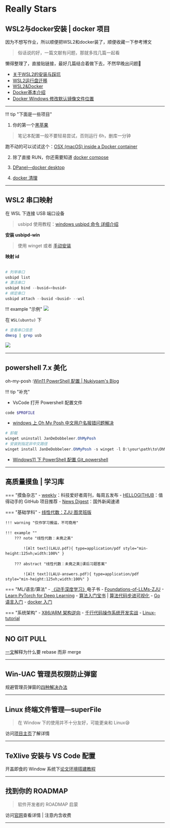 # Really Stars

<div id="progress-container">
  <div id="progress-bar"></div>
</div>



## WSL2与docker安装 | docker 项目

因为不想写作业，所以顺便把WSL2和docker装了，顺便收藏一下参考博文

> 俗话说的好，一篇文献有问题，那就多找几篇一起看

懒得整理了，直接贴链接，最好几篇结合着做下去，不然早晚出问题🤣

- [关于WSL2的安装与踩坑](https://whythz.github.io/posts/%E5%85%B3%E4%BA%8EWSL2%E7%9A%84%E5%AE%89%E8%A3%85%E4%B8%8E%E8%B8%A9%E5%9D%91/)  
- [WSL2运行盘迁移](https://louis-kento.github.io/2024/05/01/win11%E9%85%8D%E7%BD%AEwsl2/)  
- [WSL2&Docker](https://peiyanlu.github.io/vite-press/cli/windows/wsl#%E7%BD%91%E7%BB%9C%E9%97%AE%E9%A2%98)
- [Docker基本介绍](https://blog.csdn.net/joeyoj/article/details/136427362)  
- [Docker Windows 修改默认镜像文件位置](https://zhuanlan.zhihu.com/p/343278599)

---

!!! tip "下面是一些项目"

1. 你的第一个[黑苹果](https://blog.csdn.net/warlack007/article/details/142999189)

> 笔记本配置一般不要轻易尝试，否则运行 6h，删库一分钟

跑不动的可以试试这个：[OSX (macOS) inside a Docker container](https://github.com/dockur/macos?tab=readme-ov-file)


2. 除了直接 RUN，你还需要知道 [docker compose](https://docker-minecraft-server.readthedocs.io/en/latest/)

3. [DPanel—docker desktop](https://dpanel.cc/#/)

4. [docker 清理](https://blog.csdn.net/lsqtzj/article/details/120960306#3%E3%80%81%E6%96%B0%E7%89%88%E6%9C%AC%E6%96%B9%E6%B3%95%C2%A0)

---


## WSL2 串口映射

在 WSL 下连接 USB 端口设备  
> usbipd 使用教程：[windows usbipd 命令 详细介绍](https://blog.csdn.net/sinat_32960911/article/details/143846526)

**安装 usbipd-win**

> 使用 winget 或者 [手动安装](https://github.com/dorssel/usbipd-win/releases/tag/v4.3.0)

**映射 id**

```powershell title="powershell"

# 列举串口
usbipd list
# 激活串口
usbipd bind --busid=<busid>
# 绑定串口
usbipd attach --busid <busid> --wsl

```
!!! example "示例"
    ![](https://cdn.jsdelivr.net/gh/dixiLOG/blogStatic/20250210194516.png)


在 `WSL(ubuntu)` 下

```bash title="bash"
# 查看串口信息
dmesg | grep usb    
```

![](https://cdn.jsdelivr.net/gh/dixiLOG/blogStatic/O2CnbjBksoHaqcxo06OcowAJn4c.png)

---

## powershell 7.x 美化

oh-my-posh :[Win11 PowerShell 配置 | Nukiyoam's Blog](https://nukiyoam.github.io/blog/posts/windows/powershell/win11-powershell-%E9%85%8D%E7%BD%AE/)

!!! tip "补充"

- VsCode 打开 Powershell 配置文件

```powershell title="powershell"
code $PROFILE
```

- [windows 上 Oh My Posh 中文用户名报错问题解决](https://www.jianshu.com/p/f29cff9a7eec)

```powershell title="powershell"
# 卸载
winget uninstall JanDeDobbeleer.OhMyPosh
# 安装到指定非中文路径
winget install JanDeDobbeleer.OhMyPosh -s winget -l D:\your\path\to\OhMyPosh
```

- [Windows11 下 PowerShell 配置 Git_powershell](https://blog.csdn.net/yanceyxin/article/details/129649164)


---

## 高质量摸鱼 | 学习库



=== "摸鱼杂志"
    - [weekly](https://github.com/ruanyf/weekly?tab=readme-ov-file)：科技爱好者周刊，每周五发布
    - [HELLOGITHUB](https://hellogithub.com/)：值得动手的 GitHub 项目推荐
    - [News Digest](https://news-digest-nine.vercel.app/)：国外新闻速递

=== "基础学科"
    - [线性代数：ZJU 图灵班版](https://github.com/yhwu-is/Linear-Algebra-Left-Undone)

    !!! warning "仅作学习搬运，不可商用"

    !!! example ""
        ??? note "线性代数：未竟之美"

            ![Alt text](LALU.pdf){ type=application/pdf style="min-height:125vh;width:100%" }

        ??? abstract "线性代数：未竟之美|课后习题答案"

            ![Alt text](LALU-answers.pdf){ type=application/pdf style="min-height:125vh;width:100%" }

=== "ML/语言/算法"
    - [《动手深度学习》](https://zh.d2l.ai/index.html)电子书
    - [Foundations-of-LLMs-ZJU](https://github.com/ZJU-LLMs/Foundations-of-LLMs/tree/main)
    - [Learn PyTorch for Deep Learning](https://www.learnpytorch.io/)
    - [算法入门宝书](https://www.hello-algo.com/) | [算法代码步进可视化](https://staying.fun/zh)
    - [Go 语言入门](https://play-with-go.dev/)
    - [docker 入门](https://dockerlabs.collabnix.com/)

=== "系统架构"
    - [X86/ARM 架构逆向](https://0xinfection.github.io/reversing/)
    - [千行代码操作系统开发实战](https://operating-system-in-1000-lines.vercel.app/zh/)
    - [Linux-tutorial](https://dunwu.github.io/linux-tutorial/)

---

## NO GIT PULL

[一文](https://blog.csdn.net/chuyouyinghe/article/details/141386568)解释为什么要 rebase 而非 merge


---

## Win-UAC 管理员权限防止弹窗

规避管理员弹窗的[四种解决办法](https://blog.csdn.net/onlyfunboy/article/details/118000136)

---

## Linux 终端文件管理—superFile

> 在 Window 下的使用并不十分友好，可能更亲和 Linux😪

访问[项目主页](https://github.com/yorukot/superfile)了解详情

---

## TeXlive 安装与 VS Code 配置

开盖即食的 Window 系统下[论文环境搭建教程](https://mp.weixin.qq.com/s/7SMPcIRlH5DLVT0DDALwaw)

---

## 找到你的 ROADMAP

> 软件开发者的 ROADMAP 启蒙

访问[官网](https://roadmap.sh/roadmaps)查看详情 | 注意内含收费


---